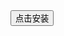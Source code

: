<html>
    <body onload="jump()">
        <button onclick="">点击安装</button>
    </body>
    <script language="JavaScript">
        function jump()
        {
            window.location ="itms-services://?action=download-manifest&url='https://github.com/wubaofeng111/AppInstaller/blob/master/manifest.plist'";
        }
    </script>
</html>

